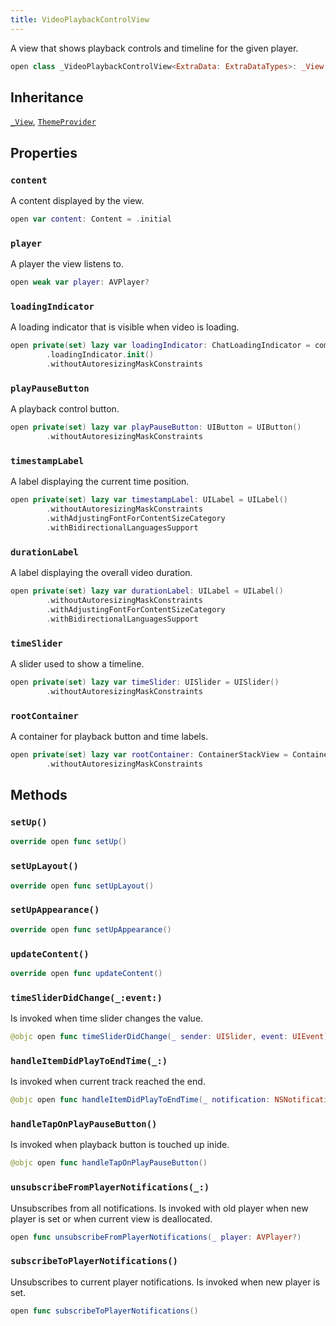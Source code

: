 ```yaml
---
title: VideoPlaybackControlView
---
```


A view that shows playback controls and timeline for the given player.

``` swift
open class _VideoPlaybackControlView<ExtraData: ExtraDataTypes>: _View, ThemeProvider 
```

## Inheritance

[`_View`](../../common-views/_view), [`ThemeProvider`](../../utils/theme-provider)

## Properties

### `content`

A content displayed by the view.

``` swift
open var content: Content = .initial 
```

### `player`

A player the view listens to.

``` swift
open weak var player: AVPlayer? 
```

### `loadingIndicator`

A loading indicator that is visible when video is loading.

``` swift
open private(set) lazy var loadingIndicator: ChatLoadingIndicator = components
        .loadingIndicator.init()
        .withoutAutoresizingMaskConstraints
```

### `playPauseButton`

A playback control button.

``` swift
open private(set) lazy var playPauseButton: UIButton = UIButton()
        .withoutAutoresizingMaskConstraints
```

### `timestampLabel`

A label displaying the current time position.

``` swift
open private(set) lazy var timestampLabel: UILabel = UILabel()
        .withoutAutoresizingMaskConstraints
        .withAdjustingFontForContentSizeCategory
        .withBidirectionalLanguagesSupport
```

### `durationLabel`

A label displaying the overall video duration.

``` swift
open private(set) lazy var durationLabel: UILabel = UILabel()
        .withoutAutoresizingMaskConstraints
        .withAdjustingFontForContentSizeCategory
        .withBidirectionalLanguagesSupport
```

### `timeSlider`

A slider used to show a timeline.

``` swift
open private(set) lazy var timeSlider: UISlider = UISlider()
        .withoutAutoresizingMaskConstraints
```

### `rootContainer`

A container for playback button and time labels.

``` swift
open private(set) lazy var rootContainer: ContainerStackView = ContainerStackView(axis: .vertical)
        .withoutAutoresizingMaskConstraints
```

## Methods

### `setUp()`

``` swift
override open func setUp() 
```

### `setUpLayout()`

``` swift
override open func setUpLayout() 
```

### `setUpAppearance()`

``` swift
override open func setUpAppearance() 
```

### `updateContent()`

``` swift
override open func updateContent() 
```

### `timeSliderDidChange(_:event:)`

Is invoked when time slider changes the value.

``` swift
@objc open func timeSliderDidChange(_ sender: UISlider, event: UIEvent) 
```

### `handleItemDidPlayToEndTime(_:)`

Is invoked when current track reached the end.

``` swift
@objc open func handleItemDidPlayToEndTime(_ notification: NSNotification) 
```

### `handleTapOnPlayPauseButton()`

Is invoked when playback button is touched up inide.

``` swift
@objc open func handleTapOnPlayPauseButton() 
```

### `unsubscribeFromPlayerNotifications(_:)`

Unsubscribes from all notifications.
Is invoked with old player when new player is set or when current view is deallocated.

``` swift
open func unsubscribeFromPlayerNotifications(_ player: AVPlayer?) 
```

### `subscribeToPlayerNotifications()`

Unsubscribes to current player notifications.
Is invoked when new player is set.

``` swift
open func subscribeToPlayerNotifications() 
```
